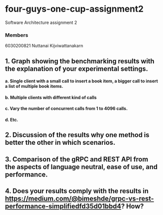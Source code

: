 # four-guys-one-cup-assignment2
Software Architecture assignment 2

### Members

6030200821 Nuttanai Kijviwattanakarn

## 1. Graph showing the benchmarking results with the explanation of your experimental settings.

#### a. Single client with a small call to insert a book item, a bigger call to insert a list of multiple book items.

#### b. Multiple clients with different kind of calls

#### c. Vary the number of concurrent calls from 1 to 4096 calls.

#### d. Etc.

## 2. Discussion of the results why one method is better the other in which scenarios.

## 3. Comparison of the gRPC and REST API from the aspects of language neutral, ease of use, and performance.

## 4. Does your results comply with the results in https://medium.com/@bimeshde/grpc-vs-rest-performance-simplifiedfd35d01bbd4? How?
